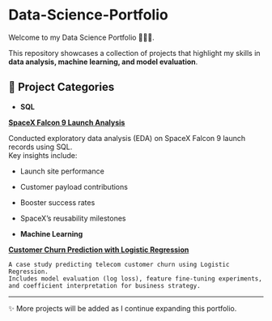 # Data-Science-Portfolio

Welcome to my Data Science Portfolio 👩🏻‍💻.

This repository showcases a collection of projects that highlight my skills in **data analysis, machine learning, and model evaluation**.

## 📂 Project Categories  

- **SQL**

[**SpaceX Falcon 9 Launch Analysis**](SQL/SpaceX_EDA_SQLquery.ipynb)

   Conducted exploratory data analysis (EDA) on SpaceX Falcon 9 launch records using SQL.  
   Key insights include:
   - Launch site performance  
   - Customer payload contributions  
   - Booster success rates  
   - SpaceX’s reusability milestones  

- **Machine Learning**  

[**Customer Churn Prediction with Logistic Regression**](machine-learning/customer-churn-logistic-regression/Customer%20Churn%20Prediction.ipynb)  
    
    A case study predicting telecom customer churn using Logistic Regression.  
    Includes model evaluation (log loss), feature fine-tuning experiments, and coefficient interpretation for business strategy.  

---

✨ More projects will be added as I continue expanding this portfolio.  
